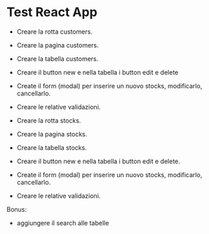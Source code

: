 # Test React App

- Creare la rotta customers.
- Creare la pagina customers.
- Creare la tabella customers.
- Creare il button new e nella tabella i button edit e delete
- Create il form (modal) per inserire un nuovo stocks, modificarlo, cancellarlo.
- Creare le relative validazioni.

- Creare la rotta stocks.
- Creare la pagina stocks.
- Creare la tabella stocks.
- Creare il button new e nella tabella i button edit e delete.
- Create il form (modal) per inserire un nuovo stocks, modificarlo, cancellarlo.
- Creare le relative validazioni.


Bonus:

- aggiungere il search alle tabelle





